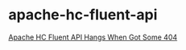 # apache-hc-fluent-api

[Apache HC Fluent API Hangs When Got Some 404](https://csongyu.github.io/posts/36bffe79.html)
